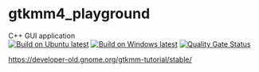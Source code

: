 # gtkmm4_playground
C++ GUI application  
[![Build on Ubuntu latest](https://github.com/incyi/gtkmm4_playground/actions/workflows/build_on_ubuntu_latest.yml/badge.svg)](https://github.com/incyi/gtkmm4_playground/actions/workflows/build_on_ubuntu_latest.yml)
[![Build on Windows latest](https://github.com/incyi/gtkmm4_playground/actions/workflows/build_on_windows_latest.yml/badge.svg)](https://github.com/incyi/gtkmm4_playground/actions/workflows/build_on_windows_latest.yml)
[![Quality Gate Status](https://sonarcloud.io/api/project_badges/measure?project=incyi_gtkmm4_playground&metric=alert_status)](https://sonarcloud.io/summary/new_code?id=incyi_gtkmm4_playground)  
  
https://developer-old.gnome.org/gtkmm-tutorial/stable/  

